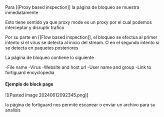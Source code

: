 Para [[Proxy based inspection]] la página de bloqueo se muestra inmediatamente

Esto tiene sentido ya que proxy mode es un proxy por el cual podemos interceptar y disruptir trafico

Por su parte en [[Flow based inspection]], el bloqueo se efectua al primer intento si el virus se detecta al inicio del stream. O en el segundo intento si se detecta en paquetes posteriores

La página de bloqueo contiene lo siguiente

-File name
-Virus
-Website and host url
-User name and group
-Link to fortiguard encyclopedia

#### Ejemplo de block page
![[Pasted image 20240612092345.png]]

la página de fortiguard nos permite escanear o enviar un archivo para su analisis
